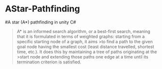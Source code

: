# AStar-Pathfinding
#A star (A*) pathfinding in unity C#
>A* is an informed search algorithm, or a best-first search, meaning that it is formulated in terms of weighted graphs: starting from a specific starting node of a graph, it aims >to find a path to the given goal node having the smallest cost (least distance travelled, shortest time, etc.). It does this by maintaining a tree of paths originating at the >start node and extending those paths one edge at a time until its termination criterion is satisfied.
